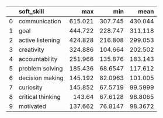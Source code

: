 |    | soft_skill        |     max |      min |     mean |
|---:|:------------------|--------:|---------:|---------:|
|  0 | communication     | 615.021 | 307.745  | 430.044  |
|  1 | goal              | 444.722 | 228.747  | 311.118  |
|  2 | active listening  | 424.828 | 216.808  | 299.053  |
|  3 | creativity        | 324.886 | 104.664  | 202.502  |
|  4 | accountability    | 251.966 | 135.876  | 183.143  |
|  5 | problem solving   | 185.436 |  68.6547 | 117.612  |
|  6 | decision making   | 145.192 |  82.0963 | 101.005  |
|  7 | curiosity         | 145.852 |  67.5719 |  99.5999 |
|  8 | critical thinking | 143.64  |  67.6128 |  98.8065 |
|  9 | motivated         | 137.662 |  76.8147 |  98.3672 |